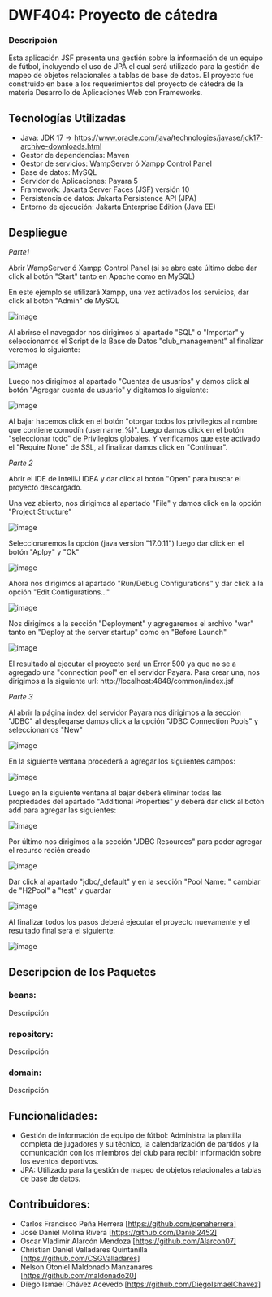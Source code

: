 # DWF404: Proyecto de cátedra
### Descripción

Esta aplicación JSF presenta una gestión sobre la información de un equipo de fútbol, incluyendo el uso de JPA el cual será utilizado para la gestión de mapeo de objetos relacionales a tablas de base de datos. 
El proyecto fue construido en base a los requerimientos del proyecto de cátedra de la materia Desarrollo de Aplicaciones Web con Frameworks.

## Tecnologías Utilizadas
* Java: JDK 17 -> https://www.oracle.com/java/technologies/javase/jdk17-archive-downloads.html
* Gestor de dependencias: Maven
* Gestor de servicios: WampServer ó Xampp Control Panel
* Base de datos: MySQL
* Servidor de Aplicaciones: Payara 5
* Framework: Jakarta Server Faces (JSF) versión 10
* Persistencia de datos: Jakarta Persistence API (JPA)
* Entorno de ejecución: Jakarta Enterprise Edition (Java EE)

## Despliegue
*Parte1*

Abrir WampServer ó Xampp Control Panel (si se abre este último debe dar click al botón "Start" tanto en Apache como en MySQL)

En este ejemplo se utilizará Xampp, una vez activados los servicios, dar click al botón "Admin" de MySQL

![image](https://github.com/user-attachments/assets/7b4a6cf9-7819-4b07-af45-df3bbe1d689c)

Al abrirse el navegador nos dirigimos al apartado "SQL" o "Importar" y seleccionamos el Script de la Base de Datos "club_management" al finalizar veremos lo siguiente:

![image](https://github.com/user-attachments/assets/67d104de-1bc8-457f-8659-073e58c3a1c6)

Luego nos dirigimos al apartado "Cuentas de usuarios" y damos click al botón "Agregar cuenta de usuario" y digitamos lo siguiente:

![image](https://github.com/user-attachments/assets/e30756b0-18bd-4610-8756-8983f3242131)

Al bajar hacemos click en el botón "otorgar todos los privilegios al nombre que contiene comodín (username\_%)".
Luego damos click en el botón "seleccionar todo" de Privilegios globales.
Y verificamos que este activado el "Require None" de SSL, al finalizar damos click en "Continuar".


*Parte 2*

Abrir el IDE de IntelliJ IDEA y dar click al botón "Open" para buscar el proyecto descargado.

Una vez abierto, nos dirigimos al apartado "File" y damos click en la opción "Project Structure"

![image](https://github.com/user-attachments/assets/298d28d3-0c0b-4a67-a2d8-195ddbab5352)

Seleccionaremos la opción (java version "17.0.11") luego dar click en el botón "Aplpy" y "Ok"

![image](https://github.com/user-attachments/assets/f0a32bf8-51ba-4afe-9892-edf5ecb0e98e)

Ahora nos dirigimos al apartado "Run/Debug Configurations" y dar click a la opción "Edit Configurations..."

![image](https://github.com/user-attachments/assets/a253a0d1-743f-4617-84d2-5f9f98d5cb4f)

Nos dirigimos a la sección "Deployment" y agregaremos el archivo "war" tanto en "Deploy at the server startup" como en "Before Launch"

![image](https://github.com/user-attachments/assets/7dfb3ae4-d632-4f12-823f-102aae6f9bc1)

El resultado al ejecutar el proyecto será un Error 500 ya que no se a agregado una "connection pool" en el servidor Payara.
Para crear una, nos dirigimos a la siguiente url: http://localhost:4848/common/index.jsf

*Parte 3*

Al abrir la página index del servidor Payara nos dirigimos a la sección "JDBC" al desplegarse damos click a la opción "JDBC Connection Pools" y seleccionamos "New"

![image](https://github.com/user-attachments/assets/bdbf12ba-fda2-4b15-b9dc-7c4b1622c9a9)

En la siguiente ventana procederá a agregar los siguientes campos:

![image](https://github.com/user-attachments/assets/fa4d7975-f704-4f1e-b79e-514b4717fdc2)

Luego en la siguiente ventana al bajar deberá eliminar todas las propiedades del apartado "Additional Properties" y deberá dar click al botón add para agregar las siguientes:

![image](https://github.com/user-attachments/assets/d26a3fd5-da40-46b4-9a7b-9f86647c3381)

Por último nos dirigimos a la sección "JDBC Resources" para poder agregar el recurso recién creado

![image](https://github.com/user-attachments/assets/d2fd9e31-d139-4e97-befa-1d8ca2ed1de4)

Dar click al apartado "jdbc/_default" y en la sección "Pool Name: " cambiar de "H2Pool" a "test" y guardar

![image](https://github.com/user-attachments/assets/65b68360-2d05-402e-9418-519000c53492)

Al finalizar todos los pasos deberá ejecutar el proyecto nuevamente y el resultado final será el siguiente:

![image](https://github.com/user-attachments/assets/d3e2b97e-92cb-4cfe-af46-3af5a2ee2f94)

## Descripcion de los Paquetes
### beans:
Descripción
### repository:
Descripción
### domain:
Descripción

## Funcionalidades: 
* Gestión de información de equipo de fútbol: Administra la plantilla completa de jugadores y su técnico, la calendarización de partidos y la comunicación con los miembros del club para recibir información sobre los eventos deportivos.
* JPA: Utilizado para la gestión de mapeo de objetos relacionales a tablas de base de datos.

## Contribuidores:
* Carlos Francisco Peña Herrera [https://github.com/penaherrera]
* José Daniel Molina Rivera [https://github.com/Daniel2452]
* Oscar Vladimir Alarcón Mendoza [https://github.com/Alarcon07]
* Christian Daniel Valladares Quintanilla [https://github.com/CSGValladares]
* Nelson Otoniel Maldonado Manzanares [https://github.com/maldonado20]
* Diego Ismael Chávez Acevedo [https://github.com/DiegoIsmaelChavez]
